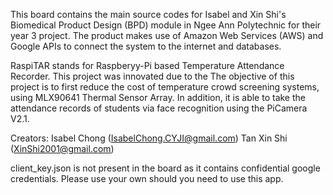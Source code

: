 This board contains the main source codes for Isabel and Xin Shi's Biomedical Product Design (BPD) 
module in Ngee Ann Polytechnic for their year 3 project. The product makes use of Amazon Web Services (AWS) 
and Google APIs to connect the system to the internet and databases.

RaspiTAR stands for Raspberyy-Pi based Temperature Attendance Recorder. 
This project was innovated due to the The objective of this project is to first reduce the cost of 
temperature crowd screening systems, using MLX90641 Thermal Sensor Array. In addition, it is able 
to take the attendance records of students via face recognition using the PiCamera V2.1.

Creators: Isabel Chong (IsabelChong.CYJI@gmail.com) Tan Xin Shi (XinShi2001@gmail.com)

client_key.json is not present in the board as it contains confidential google credentials. 
Please use your own should you need to use this app.

